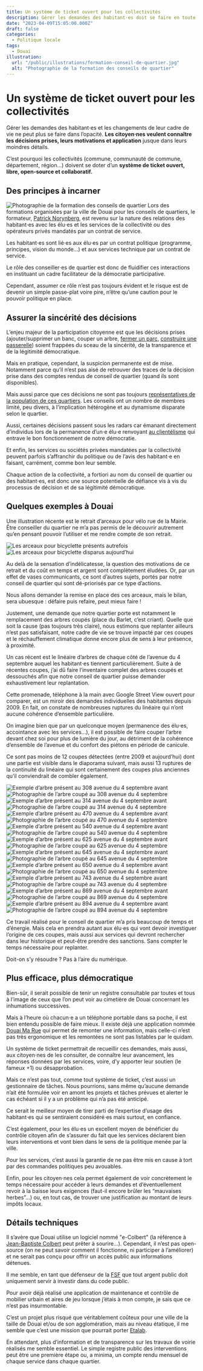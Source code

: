 ```yaml
---
title: Un système de ticket ouvert pour les collectivités
description: Gérer les demandes des habitant⋅es doit se faire en toute transparence et dans l’efficacité.
date: "2023-04-09T15:05:00.000Z"
draft: false
categories:
  - Politique locale
tags:
  - Douai
illustration:
  url: "/public/illustrations/formation-conseil-de-quartier.jpg"
  alt: "Photographie de la formation des conseils de quartier"
---
```


# Un système de ticket ouvert pour les collectivités

Gérer les demandes des habitant⋅es et les changements de leur cadre de vie ne peut plus se faire dans l’opacité. **Les citoyen⋅nes veulent connaître les décisions prises, leurs motivations et application** jusque dans leurs moindres détails.

C’est pourquoi les collectivités (commune, communauté de commune, département, région...) doivent se doter d’un **système de ticket ouvert, libre, open-source et collaboratif.**

## Des principes à incarner

![Photographie de la formation des conseils de quartier](/public/illustrations/formation-conseil-de-quartier.jpg "🖼➡️") Lors des formations organisées par la ville de Douai pour les conseils de quartiers, le formateur, [Patrick Norynberg](https://www.patricknorynberg.com/), est revenu sur la nature des relations des habitant⋅es avec les élu⋅es et les services de la collectivité ou des opérateurs privés mandatés par un contrat de service.

Les habitant⋅es sont lié⋅es aux élu⋅es par un contrat politique (programme, principes, vision du monde...) et aux services technique par un contrat de service.

Le rôle des conseiller⋅es de quartier est donc de fluidifier ces interactions en instituant un cadre facilitateur de la démocratie participative.

Cependant, assumer ce rôle n’est pas toujours évident et le risque est de devenir un simple passe-plat voire pire, n’être qu’une caution pour le pouvoir politique en place.

## Assurer la sincérité des décisions

L’enjeu majeur de la participation citoyenne est que les décisions prises (ajouter/supprimer un banc, couper un arbre, [fermer un parc](./amenagement-de-la-ville-creons-les-possibles#controler-ou-rendre-possible "Voir l’exemple du parc Bertin"), [construire une passerelle](./euradouai-contribution-a-l-enquete-publique#la-passerelle "Lire la contribution à la passerelle d’Euradouai")) soient frappées du sceau de la sincérité, de la transparence et de la légitimité démocratique.

Mais en pratique, cependant, la suspicion permanente est de mise. Notamment parce qu’il n’est pas aisé de retrouver des traces de la décision prise dans des comptes rendus de conseil de quartier (quand ils sont disponibles).

Mais aussi parce que ces décisions ne sont pas toujours [représentatives de la population de ces quartiers](./democratie-participative-des-idees-pour-douai#dysfonctionnements). Les conseils ont un nombre de membres limité, peu divers, à l’implication hétérogène et au dynamisme disparate selon le quartier.

Aussi, certaines décisions passent sous les radars car émanant directement d’individus lors de la permanence d’un⋅e élu⋅e renvoyant [au clientélisme](./le-clientelisme-m-horripile) qui entrave le bon fonctionnement de notre démocratie.

Et enfin, les services ou sociétés privées mandatées par la collectivité peuvent parfois s’affranchir du politique ou de l’avis des habitant⋅e en faisant, carrément, comme bon leur semble.

Chaque action de la collectivité, a fortiori au nom du conseil de quartier ou des habitant⋅es, est donc une source potentielle de défiance vis à vis du processus de décision et de sa légitimité démocratique.

## Quelques exemples à Douai

Une illustration récente est le retrait d’arceaux pour vélo rue de la Mairie. Être conseiller du quartier ne m’a pas permis de le découvrir autrement qu’en pensant pouvoir l’utiliser et me rendre compte de son retrait.

![Les arceaux pour bicyclette présents autrefois](/public/illustrations/rue-de-la-mairie-arceaux-velo.jpg)
![Les arceaux pour bicyclette disparus aujourd’hui](/public/illustrations/arceaux-disparus-trous-rebouches.jpg)

Au delà de la sensation d’indélicatesse, la question des motivations de ce retrait et du coût en temps et argent sont complètement éludées. Or, par un effet de vases communicants, ce sont d’autres sujets, portés par notre conseil de quartier qui sont dé-priorisés par ce type d’actions.

Nous allons demander la remise en place des ces arceaux, mais le bilan, sera ubuesque : défaire puis refaire, peut mieux faire !

Justement, une demande que notre quartier porte est notamment le remplacement des arbres coupés (place du Barlet, c’est criant). Quelle que soit la cause (pas toujours très claire), nous estimons que replanter ailleurs n’est pas satisfaisant, notre cadre de vie se trouve impacté par ces coupes et le réchauffement climatique donne encore plus de sens à leur présence, à proximité.

Un cas récent est le linéaire d’arbres de chaque côté de l’avenue du 4 septembre auquel les habitant⋅es tiennent particulièrement. Suite à de récentes coupes, j’ai dû faire l’inventaire complet des arbres coupés et dessouchés afin que notre conseil de quartier puisse demander exhaustivement leur replantation.

Cette promenade, téléphone à la main avec Google Street View ouvert pour comparer, est un miroir des demandes individuelles des habitantes depuis 2009. En fait, on constate de nombreuses ruptures du linéaire qui n’ont aucune cohérence d’ensemble particulière.

On imagine bien que par un quelconque moyen (permanence des élu⋅es, accointance avec les services...), il est possible de faire couper l’arbre devant chez soi pour plus de lumière du jour, au détriment de la cohérence d’ensemble de l’avenue et du confort des piétons en période de canicule.

Ce sont pas moins de 12 coupes détectées (entre 2009 et aujourd’hui) dont une partie est visible dans le diaporama suivant, mais aussi 13 ruptures de la continuité du linéaire qui sont certainement des coupes plus anciennes qu’il conviendrait de combler également.

![Exemple d’arbre présent au 308 avenue du 4 septembre avant](/public/illustrations/308-ave-4-septembre-douai-avant.jpg)
![Photographie de l’arbre coupé au 308 avenue du 4 septembre](/public/illustrations/308-ave-4-septembre-douai-apres.jpg)
![Exemple d’arbre présent au 314 avenue du 4 septembre avant](/public/illustrations/314-ave-4-septembre-douai-avant.jpg)
![Photographie de l’arbre coupé au 314 avenue du 4 septembre](/public/illustrations/314-ave-4-septembre-douai-apres.jpg)
![Exemple d’arbre présent au 470 avenue du 4 septembre avant](/public/illustrations/470-ave-4-septembre-douai-avant.jpg)
![Photographie de l’arbre coupé au 470 avenue du 4 septembre](/public/illustrations/470-ave-4-septembre-douai-apres.jpg)
![Exemple d’arbre présent au 540 avenue du 4 septembre avant](/public/illustrations/540-ave-4-septembre-douai-avant.jpg)
![Photographie de l’arbre coupé au 540 avenue du 4 septembre](/public/illustrations/540-ave-4-septembre-douai-apres.jpg)
![Exemple d’arbre présent au 625 avenue du 4 septembre avant](/public/illustrations/625-ave-4-septembre-douai-avant.jpg)
![Photographie de l’arbre coupé au 625 avenue du 4 septembre](/public/illustrations/625-ave-4-septembre-douai-apres.jpg)
![Exemple d’arbre présent au 645 avenue du 4 septembre avant](/public/illustrations/645-ave-4-septembre-douai-avant.jpg)
![Photographie de l’arbre coupé au 645 avenue du 4 septembre](/public/illustrations/645-ave-4-septembre-douai-apres.jpg)
![Exemple d’arbre présent au 650 avenue du 4 septembre avant](/public/illustrations/650-ave-4-septembre-douai-avant.jpg)
![Photographie de l’arbre coupé au 650 avenue du 4 septembre](/public/illustrations/650-ave-4-septembre-douai-apres.jpg)
![Exemple d’arbre présent au 743 avenue du 4 septembre avant](/public/illustrations/743-ave-4-septembre-douai-avant.jpg)
![Photographie de l’arbre coupé au 743 avenue du 4 septembre](/public/illustrations/743-ave-4-septembre-douai-apres.jpg)
![Exemple d’arbre présent au 869 avenue du 4 septembre avant](/public/illustrations/869-ave-4-septembre-douai-avant.jpg)
![Photographie de l’arbre coupé au 869 avenue du 4 septembre](/public/illustrations/869-ave-4-septembre-douai-apres.jpg)
![Exemple d’arbre présent au 894 avenue du 4 septembre avant](/public/illustrations/894-ave-4-septembre-douai-avant.jpg)
![Photographie de l’arbre coupé au 894 avenue du 4 septembre](/public/illustrations/894-ave-4-septembre-douai-apres.jpg)

Ce travail réalisé pour le conseil de quartier m’a pris beaucoup de temps et d’énergie. Mais cela en prendra autant aux élu⋅es qui vont devoir investiguer l’origine de ces coupes, mais aussi aux services qui devront rechercher dans leur historique et peut-être prendre des sanctions. Sans compter le temps nécessaire pour replanter.

Doit-on s’y résoudre ? Pas à l’aire du numérique.

## Plus efficace, plus démocratique

Bien-sûr, il serait possible de tenir un registre consultable par toutes et tous à l’image de ceux que l’on peut voir au cimetière de Douai concernant les inhumations successives.

Mais à l’heure où chacun⋅e a un téléphone portable dans sa poche, il est bien entendu possible de faire mieux. Il existe déjà une application nommée [Douai Ma Rue](https://citoyen.ville-douai.fr/ma_rue_douai/) qui permet de remonter une information, mais celle-ci n’est pas très ergonomique et les remontées ne sont pas listables par le quidam.

Un système de ticket permettrait de recueillir ces demandes, mais aussi, aux citoyen⋅nes de les consulter, de connaître leur avancement, les réponses données par les services, voire, d’y apporter leur soutien (le fameux +1) ou désapprobation.

Mais ce n’est pas tout, comme tout système de ticket, c’est aussi un gestionnaire de tâches. Nous pourrions, sans même qu’aucune demande n’ait été formulée voir en amont les projets et tâches prévues et alerter le cas échéant si il y a un problème qui n’a pas été anticipé.

Ce serait le meilleur moyen de tirer parti de l’expertise d’usage des habitant⋅es qui se sentiraient considéré⋅es mais surtout, en confiance.

C’est également, pour les élu⋅es un excellent moyen de bénéficier du contrôle citoyen afin de s’assurer du fait que les services déclarent bien leurs interventions et vont bien dans le sens de la politique menée par la ville.

Pour les services, c’est aussi la garantie de ne pas être mis en cause à tort par des commandes politiques peu avouables.

Enfin, pour les citoyen⋅nes cela permet également de voir concrètement le temps nécessaire pour accéder à leurs demandes et d’éventuellement revoir à la baisse leurs exigences (faut-il encore brûler les “mauvaises herbes”...) ou, en tout cas, de trouver une justification au montant de leurs impôts locaux.

## Détails techniques

Il s’avère que Douai utilise un logiciel nommé "e-Colbert" (la référence à [Jean-Baptiste Colbert](https://fr.wikipedia.org/wiki/Jean-Baptiste_Colbert) peut prêter à sourire...). Cependant, il n’est pas open-source (on ne peut savoir comment il fonctionne, ni participer à l’améliorer) et ne serait pas conçu pour offrir un accès public aux informations détenues.

Il me semble, en tant que défenseur de la [FSF](https://www.fsf.org/) que tout argent public doit uniquement servir à investir dans du code public.

Pour avoir déjà réalisé une application de maintenance et contrôle de mobilier urbain et aires de jeu lorsque j’étais à mon compte, je sais que ce n’est pas insurmontable.

C’est un projet plus risqué que véritablement coûteux pour une ville de la taille de Douai et/ou de son agglomération, mais au niveau étatique, il me semble que c’est une mission que pourrait porter [Etalab](https://www.etalab.gouv.fr/).

En attendant, plus d’information et de transparence sur les travaux de voirie réalisés me semble essentiel. Le simple registre public des interventions peut être une première étape ou, a minima, un compte rendu mensuel de chaque service dans chaque quartier.
